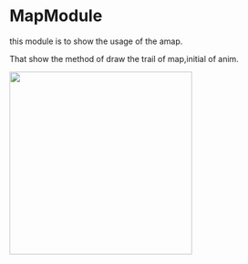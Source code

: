 # MapModule

this module is to show the usage of the amap.

That show the method of draw the trail of map,initial of anim.

<img width="320" height=“590” src="https://github.com/could-deng/MapModule/blob/master/map_trace.gif"></img>
